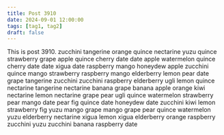 ```yaml
---
title: Post 3910
date: 2024-09-01 12:00:00
tags: [tag1, tag2]
draft: false
---
```

This is post 3910.
zucchini
tangerine
orange
quince
nectarine
yuzu
quince
strawberry
grape
apple
quince
cherry
date
date
apple
watermelon
quince
cherry
date
date
xigua
date
raspberry
mango
honeydew
apple
zucchini
quince
mango
strawberry
raspberry
mango
elderberry
lemon
pear
date
grape
tangerine
zucchini
zucchini
raspberry
elderberry
ugli
lemon
quince
nectarine
tangerine
nectarine
banana
grape
banana
apple
orange
kiwi
nectarine
lemon
nectarine
grape
pear
ugli
quince
watermelon
strawberry
pear
mango
date
pear
fig
quince
date
honeydew
date
zucchini
kiwi
lemon
strawberry
fig
yuzu
mango
grape
mango
grape
pear
quince
watermelon
yuzu
elderberry
nectarine
xigua
lemon
xigua
elderberry
orange
raspberry
zucchini
yuzu
zucchini
banana
raspberry
date
